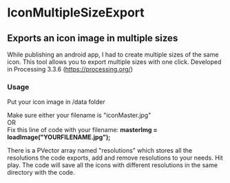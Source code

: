 # IconMultipleSizeExport
## Exports an icon image in multiple sizes

While publishing an android app, I had to create multiple sizes of the same icon. 
This tool allows you to export multiple sizes with one click. 
Developed in Processing 3.3.6 (https://processing.org/)

### Usage
Put your icon image in /data folder

Make sure either your filename is "iconMaster.jpg"  
OR  
Fix this line of code with your filename: **masterImg = loadImage("YOURFILENAME.jpg");**

There is a PVector array named "resolutions" which stores all the resolutions the code exports, add and remove resolutions to your needs.
Hit play. The code will save all the icons with different resolutions in the same directory with the code. 

